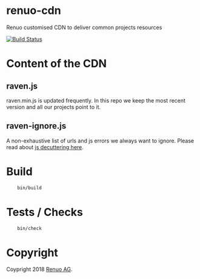 # renuo-cdn

Renuo customised CDN to deliver common projects resources

[![Build Status](https://semaphoreci.com/api/v1/renuo/renuo-cdn/branches/introduce_src_and_dist_folders/badge.svg)](https://semaphoreci.com/renuo/renuo-cdn)

# Content of the CDN

## raven.js

raven.min.js is updated frequently.
In this repo we keep the most recent version and all our projects point to it.

## raven-ignore.js

A non-exhaustive list of urls and js errors we always want to ignore.
Please read about [js decuttering here](https://github.com/getsentry/raven-js/blob/master/docs/tips.rst#decluttering-sentry).


# Build

```sh
    bin/build
```

# Tests / Checks

```sh
    bin/check
```

# Copyright

Coypright 2018 [Renuo AG](https://www.renuo.ch/).
